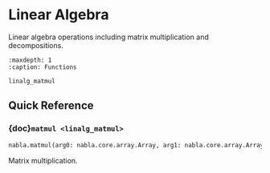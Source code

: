 # Linear Algebra

Linear algebra operations including matrix multiplication and decompositions.

```{toctree}
:maxdepth: 1
:caption: Functions

linalg_matmul
```

## Quick Reference

### {doc}`matmul <linalg_matmul>`

```python
nabla.matmul(arg0: nabla.core.array.Array, arg1: nabla.core.array.Array) -> nabla.core.array.Array
```

Matrix multiplication.

